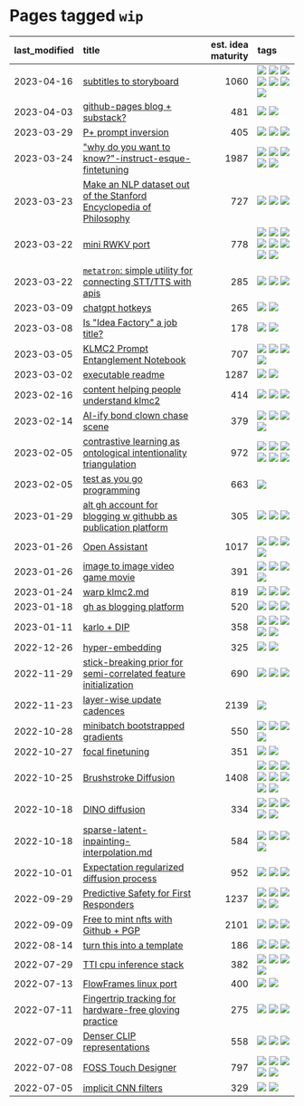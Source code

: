 # Pages tagged `wip`

|last_modified|title|est. idea maturity|tags
|:---|:---|---:|:---|
|2023-04-16|[subtitles to storyboard](../subtitles-to-storyboard.md)|1060|[![](https://img.shields.io/badge/tag-accessibility-4d35f9)](../tags/accessibility.md) [![](https://img.shields.io/badge/tag-animation-3a20e)](../tags/animation.md) [![](https://img.shields.io/badge/tag-completed-4bcfd8)](../tags/completed.md) [![](https://img.shields.io/badge/tag-opensource-fda5ff)](../tags/opensource.md) [![](https://img.shields.io/badge/tag-prompting-ff6770)](../tags/prompting.md) [![](https://img.shields.io/badge/tag-tooling-4aea2)](../tags/tooling.md) [![](https://img.shields.io/badge/tag-wip-4a3565)](../tags/wip.md)|
|2023-04-03|[github-pages blog + substack?](../gh-pages-blog-plus-substack.md)|481|[![](https://img.shields.io/badge/tag-tooling-4aea2)](../tags/tooling.md) [![](https://img.shields.io/badge/tag-wip-4a3565)](../tags/wip.md)|
|2023-03-29|[P+ prompt inversion](../p_plus_inversion.md)|405|[![](https://img.shields.io/badge/tag-prompting-ff6770)](../tags/prompting.md) [![](https://img.shields.io/badge/tag-tooling-4aea2)](../tags/tooling.md) [![](https://img.shields.io/badge/tag-wip-4a3565)](../tags/wip.md)|
|2023-03-24|["why do you want to know?"-instruct-esque-fintetuning](../whydoyouwantoknow.md)|1987|[![](https://img.shields.io/badge/tag-aiethics-8a140)](../tags/aiethics.md) [![](https://img.shields.io/badge/tag-alignment-112e27)](../tags/alignment.md) [![](https://img.shields.io/badge/tag-dialogue-83cbca)](../tags/dialogue.md) [![](https://img.shields.io/badge/tag-models-e33481)](../tags/models.md) [![](https://img.shields.io/badge/tag-wip-4a3565)](../tags/wip.md)|
|2023-03-23|[Make an NLP dataset out of the Stanford Encyclopedia of Philosophy](../sep_dataset.md)|727|[![](https://img.shields.io/badge/tag-dataset-fecb83)](../tags/dataset.md) [![](https://img.shields.io/badge/tag-publication-6a156e)](../tags/publication.md) [![](https://img.shields.io/badge/tag-wip-4a3565)](../tags/wip.md)|
|2023-03-22|[mini RWKV port](../rust_rwkv.md)|778|[![](https://img.shields.io/badge/tag-RNN-0e5ec)](../tags/RNN.md) [![](https://img.shields.io/badge/tag-completed-4bcfd8)](../tags/completed.md) [![](https://img.shields.io/badge/tag-experimental-eac1b9)](../tags/experimental.md) [![](https://img.shields.io/badge/tag-ggml-36f98)](../tags/ggml.md) [![](https://img.shields.io/badge/tag-mobilenet-3a9a4f)](../tags/mobilenet.md) [![](https://img.shields.io/badge/tag-model_compression-d9f12f)](../tags/model_compression.md) [![](https://img.shields.io/badge/tag-tooling-4aea2)](../tags/tooling.md) [![](https://img.shields.io/badge/tag-wip-4a3565)](../tags/wip.md)|
|2023-03-22|[`metatron`: simple utility for connecting STT/TTS with apis](../metatron.md)|285|[![](https://img.shields.io/badge/tag-accessibility-4d35f9)](../tags/accessibility.md) [![](https://img.shields.io/badge/tag-tooling-4aea2)](../tags/tooling.md) [![](https://img.shields.io/badge/tag-wip-4a3565)](../tags/wip.md)|
|2023-03-09|[chatgpt hotkeys](../chatgpt_hotkeys.md)|265|[![](https://img.shields.io/badge/tag-tooling-4aea2)](../tags/tooling.md) [![](https://img.shields.io/badge/tag-wip-4a3565)](../tags/wip.md)|
|2023-03-08|[Is "Idea Factory" a job title?](../idea_factory.md)|178|[![](https://img.shields.io/badge/tag-meta-997e5)](../tags/meta.md) [![](https://img.shields.io/badge/tag-wip-4a3565)](../tags/wip.md)|
|2023-03-05|[KLMC2 Prompt Entanglement Notebook](../klmc2-prompt-entanglement.md)|707|[![](https://img.shields.io/badge/tag-meta-997e5)](../tags/meta.md) [![](https://img.shields.io/badge/tag-prompting-ff6770)](../tags/prompting.md) [![](https://img.shields.io/badge/tag-tooling-4aea2)](../tags/tooling.md) [![](https://img.shields.io/badge/tag-wip-4a3565)](../tags/wip.md)|
|2023-03-02|[executable readme](../executable_readme.md)|1287|[![](https://img.shields.io/badge/tag-tooling-4aea2)](../tags/tooling.md) [![](https://img.shields.io/badge/tag-wip-4a3565)](../tags/wip.md)|
|2023-02-16|[content helping people understand klmc2](../explaining_klmc2.md)|414|[![](https://img.shields.io/badge/tag-meta-997e5)](../tags/meta.md) [![](https://img.shields.io/badge/tag-tooling-4aea2)](../tags/tooling.md) [![](https://img.shields.io/badge/tag-wip-4a3565)](../tags/wip.md)|
|2023-02-14|[AI-ify bond clown chase scene](../bond_clown_chase_scene.md)|379|[![](https://img.shields.io/badge/tag-animation-3a20e)](../tags/animation.md) [![](https://img.shields.io/badge/tag-experimental-eac1b9)](../tags/experimental.md) [![](https://img.shields.io/badge/tag-foundation-7fe3bd)](../tags/foundation.md) [![](https://img.shields.io/badge/tag-wip-4a3565)](../tags/wip.md)|
|2023-02-05|[contrastive learning as ontological intentionality triangulation](../contrastive_learning_as_ontological_intentionality_triangulation.md)|972|[![](https://img.shields.io/badge/tag-meta-997e5)](../tags/meta.md) [![](https://img.shields.io/badge/tag-philosophy-d5f6c6)](../tags/philosophy.md) [![](https://img.shields.io/badge/tag-semiotics-77a0)](../tags/semiotics.md) [![](https://img.shields.io/badge/tag-synesthesia-5d9a82)](../tags/synesthesia.md) [![](https://img.shields.io/badge/tag-theory-aa21fc)](../tags/theory.md) [![](https://img.shields.io/badge/tag-wip-4a3565)](../tags/wip.md)|
|2023-02-05|[test as you go programming](../adhd_test_as_you_go.md)|663|[![](https://img.shields.io/badge/tag-wip-4a3565)](../tags/wip.md)|
|2023-01-29|[alt gh account for blogging w githubb as publication platform](../alt_gh_account_for_blogging.md)|305|[![](https://img.shields.io/badge/tag-MILESTONE_POC-fe4dc)](../tags/MILESTONE_POC.md) [![](https://img.shields.io/badge/tag-publication-6a156e)](../tags/publication.md) [![](https://img.shields.io/badge/tag-wip-4a3565)](../tags/wip.md)|
|2023-01-26|[Open Assistant](../open-assistant.md)|1017|[![](https://img.shields.io/badge/tag-accessibility-4d35f9)](../tags/accessibility.md) [![](https://img.shields.io/badge/tag-publicgood-da6994)](../tags/publicgood.md) [![](https://img.shields.io/badge/tag-stability-734214)](../tags/stability.md) [![](https://img.shields.io/badge/tag-wip-4a3565)](../tags/wip.md)|
|2023-01-26|[image to image video game movie](../img2img_video_game_movie.md)|391|[![](https://img.shields.io/badge/tag-animation-3a20e)](../tags/animation.md) [![](https://img.shields.io/badge/tag-prompting-ff6770)](../tags/prompting.md) [![](https://img.shields.io/badge/tag-tooling-4aea2)](../tags/tooling.md) [![](https://img.shields.io/badge/tag-wip-4a3565)](../tags/wip.md)|
|2023-01-24|[warp klmc2.md](../warp_klmc2.md)|819|[![](https://img.shields.io/badge/tag-animation-3a20e)](../tags/animation.md) [![](https://img.shields.io/badge/tag-tooling-4aea2)](../tags/tooling.md) [![](https://img.shields.io/badge/tag-wip-4a3565)](../tags/wip.md)|
|2023-01-18|[gh as blogging platform](../gh_as_blogging_platform.md)|520|[![](https://img.shields.io/badge/tag-publication-6a156e)](../tags/publication.md) [![](https://img.shields.io/badge/tag-tooling-4aea2)](../tags/tooling.md) [![](https://img.shields.io/badge/tag-wip-4a3565)](../tags/wip.md)|
|2023-01-11|[karlo + DIP](../karlo-dip.md)|358|[![](https://img.shields.io/badge/tag-deepimageprior-96f12e)](../tags/deepimageprior.md) [![](https://img.shields.io/badge/tag-experimental-eac1b9)](../tags/experimental.md) [![](https://img.shields.io/badge/tag-imagegeneration-5e378d)](../tags/imagegeneration.md) [![](https://img.shields.io/badge/tag-prior-394ee4)](../tags/prior.md) [![](https://img.shields.io/badge/tag-wip-4a3565)](../tags/wip.md)|
|2022-12-26|[hyper-embedding](../hyperembedding.md)|325|[![](https://img.shields.io/badge/tag-experimental-eac1b9)](../tags/experimental.md) [![](https://img.shields.io/badge/tag-wip-4a3565)](../tags/wip.md)|
|2022-11-29|[stick-breaking prior for semi-correlated feature initialization](../stickbreaking-init.md)|690|[![](https://img.shields.io/badge/tag-experimental-eac1b9)](../tags/experimental.md) [![](https://img.shields.io/badge/tag-modeling-98b52b)](../tags/modeling.md) [![](https://img.shields.io/badge/tag-wip-4a3565)](../tags/wip.md)|
|2022-11-23|[layer-wise update cadences](../layer-wise-update-cadences.md)|2139|[![](https://img.shields.io/badge/tag-wip-4a3565)](../tags/wip.md)|
|2022-10-28|[minibatch bootstrapped gradients](../minibatch-bootstrapped-gradients.md)|550|[![](https://img.shields.io/badge/tag-experimental-eac1b9)](../tags/experimental.md) [![](https://img.shields.io/badge/tag-optimization-a9524c)](../tags/optimization.md) [![](https://img.shields.io/badge/tag-training-ebbec3)](../tags/training.md) [![](https://img.shields.io/badge/tag-wip-4a3565)](../tags/wip.md)|
|2022-10-27|[focal finetuning](../focal_finetuning.md)|351|[![](https://img.shields.io/badge/tag-tooling-4aea2)](../tags/tooling.md) [![](https://img.shields.io/badge/tag-wip-4a3565)](../tags/wip.md)|
|2022-10-25|[Brushstroke Diffusion](../brushstroke-diffusion.md)|1408|[![](https://img.shields.io/badge/tag-artisticstyletransfer-3c7f53)](../tags/artisticstyletransfer.md) [![](https://img.shields.io/badge/tag-creativity-22d494)](../tags/creativity.md) [![](https://img.shields.io/badge/tag-deepgenerativemodeling-90446b)](../tags/deepgenerativemodeling.md) [![](https://img.shields.io/badge/tag-experimental-eac1b9)](../tags/experimental.md) [![](https://img.shields.io/badge/tag-imageprocessing-35d2ce)](../tags/imageprocessing.md) [![](https://img.shields.io/badge/tag-modeltraining-8e95e2)](../tags/modeltraining.md) [![](https://img.shields.io/badge/tag-painting-be4650)](../tags/painting.md) [![](https://img.shields.io/badge/tag-wip-4a3565)](../tags/wip.md)|
|2022-10-18|[DINO diffusion](../DINO-diffusion.md)|334|[![](https://img.shields.io/badge/tag-completed-4bcfd8)](../tags/completed.md) [![](https://img.shields.io/badge/tag-experimental-eac1b9)](../tags/experimental.md) [![](https://img.shields.io/badge/tag-nerf-e7673c)](../tags/nerf.md) [![](https://img.shields.io/badge/tag-tooling-4aea2)](../tags/tooling.md) [![](https://img.shields.io/badge/tag-wip-4a3565)](../tags/wip.md)|
|2022-10-18|[sparse-latent-inpainting-interpolation.md](../sparse-latent-inpainting-interpolation.md)|584|[![](https://img.shields.io/badge/tag-animation-3a20e)](../tags/animation.md) [![](https://img.shields.io/badge/tag-prompting-ff6770)](../tags/prompting.md) [![](https://img.shields.io/badge/tag-tooling-4aea2)](../tags/tooling.md) [![](https://img.shields.io/badge/tag-wip-4a3565)](../tags/wip.md)|
|2022-10-01|[Expectation regularized diffusion process](../expectation-regularized-diffusion.md)|952|[![](https://img.shields.io/badge/tag-experimental-eac1b9)](../tags/experimental.md) [![](https://img.shields.io/badge/tag-stability-734214)](../tags/stability.md) [![](https://img.shields.io/badge/tag-wip-4a3565)](../tags/wip.md)|
|2022-09-29|[Predictive Safety for First Responders](../safety-officer.md)|1237|[![](https://img.shields.io/badge/tag-completed-4bcfd8)](../tags/completed.md) [![](https://img.shields.io/badge/tag-dataset-fecb83)](../tags/dataset.md) [![](https://img.shields.io/badge/tag-publication-6a156e)](../tags/publication.md) [![](https://img.shields.io/badge/tag-publicgood-da6994)](../tags/publicgood.md) [![](https://img.shields.io/badge/tag-wip-4a3565)](../tags/wip.md)|
|2022-09-09|[Free to mint nfts with Github + PGP](../free-to-mint-nfts_git_plus_pgp.md)|2101|[![](https://img.shields.io/badge/tag-publicgood-da6994)](../tags/publicgood.md) [![](https://img.shields.io/badge/tag-tooling-4aea2)](../tags/tooling.md) [![](https://img.shields.io/badge/tag-wip-4a3565)](../tags/wip.md)|
|2022-08-14|[turn this into a template](../benchwarmers-template.md)|186|[![](https://img.shields.io/badge/tag-meta-997e5)](../tags/meta.md) [![](https://img.shields.io/badge/tag-tooling-4aea2)](../tags/tooling.md) [![](https://img.shields.io/badge/tag-wip-4a3565)](../tags/wip.md)|
|2022-07-29|[TTI cpu inference stack](../TTI-cpu-inference-stack.md)|382|[![](https://img.shields.io/badge/tag-accessibility-4d35f9)](../tags/accessibility.md) [![](https://img.shields.io/badge/tag-stability-734214)](../tags/stability.md) [![](https://img.shields.io/badge/tag-tooling-4aea2)](../tags/tooling.md) [![](https://img.shields.io/badge/tag-wip-4a3565)](../tags/wip.md)|
|2022-07-13|[FlowFrames linux port](../flowframes-linux-port.md)|400|[![](https://img.shields.io/badge/tag-tooling-4aea2)](../tags/tooling.md) [![](https://img.shields.io/badge/tag-wip-4a3565)](../tags/wip.md)|
|2022-07-11|[Fingertrip tracking for hardware-free gloving practice](../fingertrip_tracking_for_hardware_free_gloveing_practice.md)|275|[![](https://img.shields.io/badge/tag-experimental-eac1b9)](../tags/experimental.md) [![](https://img.shields.io/badge/tag-tooling-4aea2)](../tags/tooling.md) [![](https://img.shields.io/badge/tag-wip-4a3565)](../tags/wip.md)|
|2022-07-09|[Denser CLIP representations](../denser-CLIP.md)|558|[![](https://img.shields.io/badge/tag-experimental-eac1b9)](../tags/experimental.md) [![](https://img.shields.io/badge/tag-tooling-4aea2)](../tags/tooling.md) [![](https://img.shields.io/badge/tag-wip-4a3565)](../tags/wip.md)|
|2022-07-08|[FOSS Touch Designer](../FOSS_touch_designer.md)|797|[![](https://img.shields.io/badge/tag-alignment-112e27)](../tags/alignment.md) [![](https://img.shields.io/badge/tag-animation-3a20e)](../tags/animation.md) [![](https://img.shields.io/badge/tag-publicgood-da6994)](../tags/publicgood.md) [![](https://img.shields.io/badge/tag-tooling-4aea2)](../tags/tooling.md) [![](https://img.shields.io/badge/tag-wip-4a3565)](../tags/wip.md)|
|2022-07-05|[implicit CNN filters](../implicit-cnn-filters.md)|329|[![](https://img.shields.io/badge/tag-experimental-eac1b9)](../tags/experimental.md) [![](https://img.shields.io/badge/tag-wip-4a3565)](../tags/wip.md)|